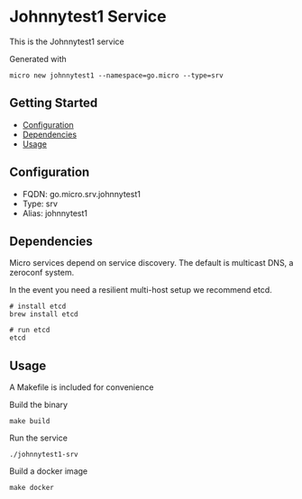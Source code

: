 # Johnnytest1 Service

This is the Johnnytest1 service

Generated with

```
micro new johnnytest1 --namespace=go.micro --type=srv
```

## Getting Started

- [Configuration](#configuration)
- [Dependencies](#dependencies)
- [Usage](#usage)

## Configuration

- FQDN: go.micro.srv.johnnytest1
- Type: srv
- Alias: johnnytest1

## Dependencies

Micro services depend on service discovery. The default is multicast DNS, a zeroconf system.

In the event you need a resilient multi-host setup we recommend etcd.

```
# install etcd
brew install etcd

# run etcd
etcd
```

## Usage

A Makefile is included for convenience

Build the binary

```
make build
```

Run the service
```
./johnnytest1-srv
```

Build a docker image
```
make docker
```